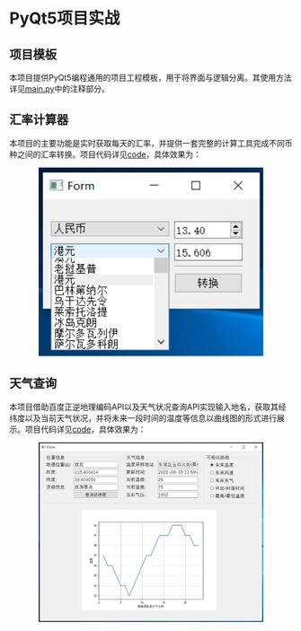 # PyQt5项目实战

## 项目模板

本项目提供PyQt5编程通用的项目工程模板，用于将界面与逻辑分离。其使用方法详见[main.py](https://github.com/wzy6642/PyQt5/blob/master/%E9%A1%B9%E7%9B%AE%E6%A8%A1%E6%9D%BF/main.py)中的注释部分。

## 汇率计算器

本项目的主要功能是实时获取每天的汇率，并提供一套完整的计算工具完成不同币种之间的汇率转换。项目代码详见[code](https://github.com/wzy6642/PyQt5/blob/master/%E5%AE%9E%E6%97%B6%E6%B1%87%E7%8E%87%E6%8D%A2%E7%AE%97/run.py)，具体效果为：
<div align=center>
<img width="400" src="实时汇率换算/汇率转换.PNG" alt="封面"/>
</div>

## 天气查询

本项目借助百度正逆地理编码API以及天气状况查询API实现输入地名，获取其经纬度以及当前天气状况，并将未来一段时间的温度等信息以曲线图的形式进行展示。项目代码详见[code](https://github.com/wzy6642/PyQt5/blob/master/%E5%A4%A9%E6%B0%94%E6%9F%A5%E8%AF%A2/run.py)，具体效果为：
<div align=center>
<img width="400" src="天气查询/天气.PNG" alt="封面"/>
</div>
